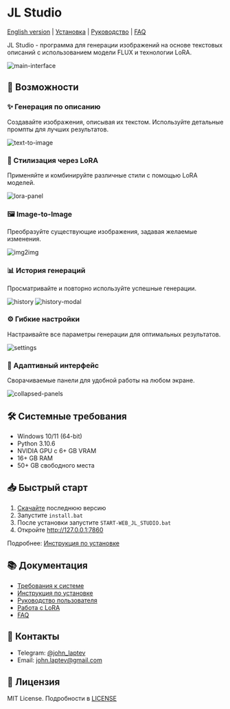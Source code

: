 # JL Studio

[English version](README_EN.md) | [Установка](docs/installation.md) | [Руководство](docs/user-guide.md) | [FAQ](docs/faq.md)

JL Studio - программа для генерации изображений на основе текстовых описаний с использованием модели FLUX и технологии LoRA.

![main-interface](docs/images/main-interface.png)

## 🚀 Возможности

### ✨ Генерация по описанию
Создавайте изображения, описывая их текстом. Используйте детальные промпты для лучших результатов.

![text-to-image](docs/images/text-to-image.png)

### 🎨 Стилизация через LoRA
Применяйте и комбинируйте различные стили с помощью LoRA моделей.

![lora-panel](docs/images/lora-panel.png)

### 🖼️ Image-to-Image
Преобразуйте существующие изображения, задавая желаемые изменения.

![img2img](docs/images/img2img.png)

### 📊 История генераций
Просматривайте и повторно используйте успешные генерации.

![history](docs/images/history.png)
![history-modal](docs/images/history-modal.png)

### ⚙️ Гибкие настройки
Настраивайте все параметры генерации для оптимальных результатов.

![settings](docs/images/settings.png)

### 📱 Адаптивный интерфейс
Сворачиваемые панели для удобной работы на любом экране.

![collapsed-panels](docs/images/collapsed-panels.png)

## 🛠️ Системные требования

- Windows 10/11 (64-bit)
- Python 3.10.6
- NVIDIA GPU с 6+ GB VRAM
- 16+ GB RAM
- 50+ GB свободного места

## 📥 Быстрый старт

1. [Скачайте](https://github.com/John-LapTev/JL_Studio/releases) последнюю версию
2. Запустите `install.bat`
3. После установки запустите `START-WEB_JL_STUDIO.bat`
4. Откройте http://127.0.0.1:7860

Подробнее: [Инструкция по установке](docs/installation.md)

## 📚 Документация

- [Требования к системе](docs/requirements.md)
- [Инструкция по установке](docs/installation.md)
- [Руководство пользователя](docs/user-guide.md)
- [Работа с LoRA](docs/lora-guide.md)
- [FAQ](docs/faq.md)

## 📧 Контакты

- Telegram: [@john_laptev](https://t.me/john_laptev)
- Email: john.laptev@gmail.com

## 📄 Лицензия

MIT License. Подробности в [LICENSE](LICENSE)